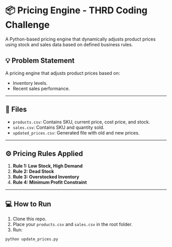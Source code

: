 # 📦 Pricing Engine - THRD Coding Challenge
A Python-based pricing engine that dynamically adjusts product prices using stock and sales data based on defined business rules.

## 💡 Problem Statement
A pricing engine that adjusts product prices based on:
- Inventory levels.
- Recent sales performance.

---

## 📂 Files
- `products.csv`: Contains SKU, current price, cost price, and stock.
- `sales.csv`: Contains SKU and quantity sold.
- `updated_prices.csv`: Generated file with old and new prices.

---

## ⚙️ Pricing Rules Applied
1. **Rule 1: Low Stock, High Demand**
2. **Rule 2: Dead Stock**
3. **Rule 3: Overstocked Inventory**
4. **Rule 4: Minimum Profit Constraint**

---

## 💻 How to Run
1. Clone this repo.
2. Place your `products.csv` and `sales.csv` in the root folder.
3. Run:
```bash
python update_prices.py
